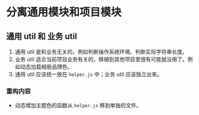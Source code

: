 # 分离通用模块和项目模块


## 通用 util 和 业务 util
1. 通用 util 是和业务无关的，例如判断操作系统环境、判断实际字符串长度。
2. 业务 util 适合当前项目业务有关的，移植到其他项目里很有可能就没用了。例如动态加载相册品牌色。
3. 通用 util 应该统一放在 `helper.js` 中；业务 util 应该独立出来。

### 重构内容
* 动态增加主题色的函数从 `helper.js` 移到单独的文件。